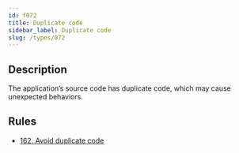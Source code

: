 ```yaml
---
id: f072
title: Duplicate code
sidebar_label: Duplicate code
slug: /types/072
---
```


## Description

The application’s source code has duplicate code,
which may cause unexpected behaviors.

## Rules

- [162. Avoid duplicate code](/criteria/source/162)
